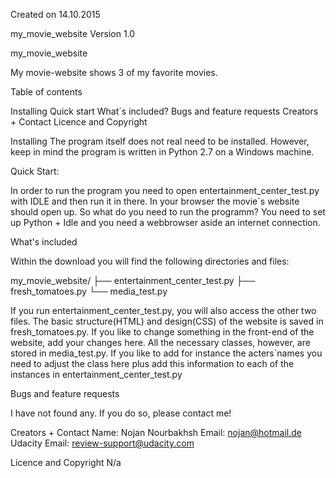 Created on 14.10.2015

my_movie_website Version 1.0


my_movie_website

My movie-website shows 3 of my favorite movies.



Table of contents

Installing
Quick start
What´s included?
Bugs and feature requests
Creators + Contact
Licence and Copyright

Installing
The program itself does not real need to be installed. However, keep in mind
the program is written in Python 2.7 on a Windows machine. 

Quick Start:

In order to run the program you need to open entertainment_center_test.py with IDLE and then run it in there. 
In your browser the movie´s website should open up. 
So what do you need to run the programm? 
You need to set up Python + Idle and you need a webbrowser aside an internet connection. 

What's included

Within the download you will find the following directories and files:

my_movie_website/
├── entertainment_center_test.py
├── fresh_tomatoes.py
└── media_test.py

If you run entertainment_center_test.py, you will also access the other two files. 
The basic structure(HTML) and design(CSS) of the website is saved in fresh_tomatoes.py.
If you like to change something in the front-end of the website, add your changes here.
All the necessary classes, however, are stored in media_test.py. 
If you like to add for instance the acters´names you need to adjust the class here 
plus add this information to each of the instances in entertainment_center_test.py
 

Bugs and feature requests

I have not found any. If you do so, please contact me!

Creators + Contact
Name: Nojan Nourbakhsh
Email: nojan@hotmail.de 
Udacity
Email: review-support@udacity.com

Licence and Copyright
N/a
